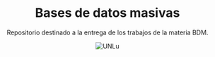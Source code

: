 <h1 align="center">Bases de datos masivas</h1>

<p align="center">
Repositorio destinado a la entrega de los trabajos de la materia BDM.
</p>

<p align="center">
<img src="https://www.universidades.com.ar/logos/original/logo-universidad-nacional-de-lujan.png" alt="UNLu">
</p>

